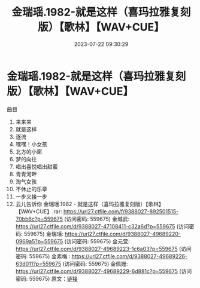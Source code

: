 ﻿---
title: 金瑞瑶.1982-就是这样（喜玛拉雅复刻版）【歌林】【WAV+CUE】
date: 2023-07-22 09:30:29
categories: WAV车载音乐、镜像
tags: 华语中文
---
# 金瑞瑶.1982-就是这样（喜玛拉雅复刻版）【歌林】【WAV+CUE】

曲目
01. 来来来
02. 就是这样
03. 逐流
04. 嘿嘿！小女孩
05. 北方的小窗
06. 梦的向往
07. 唱出喜悦唱出甜蜜
08. 青青河畔
09. 淘气女孩
10. 不休止的乐章
11. 一步又接一步
12. 云儿告诉你
金瑞瑶.1982 - 就是这样（喜玛拉雅复刻版）【歌林】【WAV+CUE】.rar: https://url27.ctfile.com/f/9388027-892501515-70bb6c?p=559675
(访问密码: 559675)
金城武: https://url27.ctfile.com/d/9388027-47108411-c32a6d?p=559675
(访问密码: 559675)
金瑞瑶: https://url27.ctfile.com/d/9388027-49689220-0969a5?p=559675
(访问密码: 559675)
金元萱: https://url27.ctfile.com/d/9388027-49689223-1c6a03?p=559675
(访问密码: 559675)
金素梅.: https://url27.ctfile.com/d/9388027-49689226-63d011?p=559675
(访问密码: 559675)
金佩姗: https://url27.ctfile.com/d/9388027-49689229-6d881c?p=559675
(访问密码: 559675)
原文：[链接](https://blog.sina.com.cn/s/blog_1647c7e76010312sk.html)